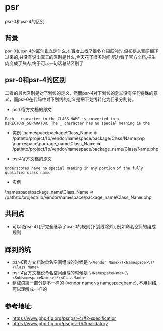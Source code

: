 # psr
psr-0和psr-4的区别

## 背景
psr-0和psr-4的区别到底是什么,在百度上找了很多介绍区别的,但都是从官网翻译过来的,并没有说出真正的区别是什么,今天花了很多时间,努力看了官方文档,把生肉变成了熟肉,终于可以一句话总结区别了

## psr-0和psr-4的区别
二者的最大区别是对下划线的定义，然而psr-4对下划线的定义没有任何特殊的意义，而psr-0在代码中对下划线的定义是把下划线转化为目录分割符。
- psr0官方文档的原文

```Each _ character in the CLASS NAME is converted to a DIRECTORY_SEPARATOR. The _ character has no special meaning in the``` 
- 实例
\namespace\package\Class_Name => /path/to/project/lib/vendor/namespace/package/Class/Name.php
\namespace\package_name\Class_Name => /path/to/project/lib/vendor/namespace/package_name/Class/Name.php

- psr4官方文档的原文

```Underscores have no special meaning in any portion of the fully qualified class name.```

- 实例

\namespace\package_name\Class_Name => /path/to/project/lib/vendor/namespace/package_name/Class_Name.php

## 共同点

- 可以说psr-4几乎完全继承了psr-0的规则(下划线除外), 例如命名空间的组成规则

## 踩到的坑

- psr-0官方文档说命名空间组成的时候是
```\<Vendor Name>\(<Namespace>\)*<Class Name>```
- psr-4官方文档说命名空间组成的时候是
```\<NamespaceName>(\<SubNamespaceNames>)*\<ClassName>```
- 组成的第一部分是不一样的 (vendor name vs namespacebame), 不用纠结,可以理解成一样的 

## 参考地址:

- https://www.php-fig.org/psr/psr-4/#2-specification
- https://www.php-fig.org/psr/psr-0/#mandatory
